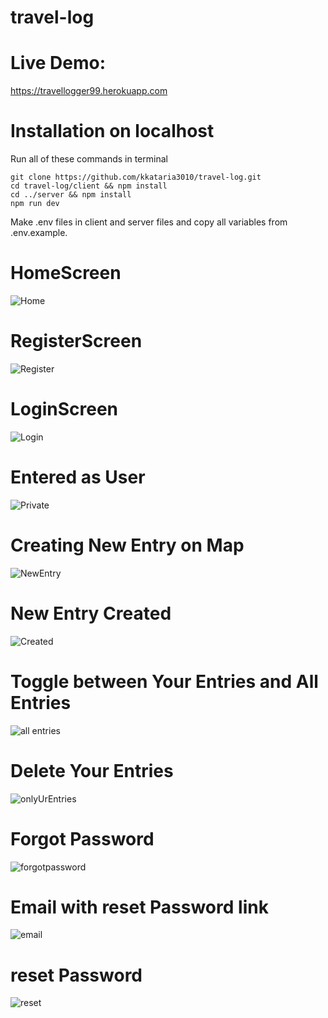 # travel-log
# Live Demo:
https://travellogger99.herokuapp.com
# Installation on localhost
Run all of these commands in terminal
```shell
git clone https://github.com/kkataria3010/travel-log.git
cd travel-log/client && npm install
cd ../server && npm install
npm run dev
```
Make .env files in client and server files and copy all variables from .env.example.
# HomeScreen
![Home](https://user-images.githubusercontent.com/46279553/132096236-7a0be43d-0c78-43b4-a2fb-41afdc4d7887.JPG)
# RegisterScreen
![Register](https://user-images.githubusercontent.com/46279553/132096242-e397fd66-8d01-4f2a-9b11-bb6b197e10fb.JPG)
# LoginScreen
![Login](https://user-images.githubusercontent.com/46279553/132096249-0f5828aa-0af3-4882-a8d0-af56e27500ef.JPG)
# Entered as User
![Private](https://user-images.githubusercontent.com/46279553/132096289-e2906a5b-1a68-4870-a06c-a32ae6dafb7d.JPG)
# Creating New Entry on Map
![NewEntry](https://user-images.githubusercontent.com/46279553/132096272-28c84608-3591-4296-94dd-99f4ff164711.JPG)
# New Entry Created
![Created](https://user-images.githubusercontent.com/46279553/132096302-f2ca60cc-984d-4de0-afc7-654bd15bb44c.JPG)
# Toggle between Your Entries and All Entries
![all entries](https://user-images.githubusercontent.com/46279553/132096268-6235a42d-4e3b-401e-8f0c-fda09562d278.JPG)
# Delete Your Entries
![onlyUrEntries](https://user-images.githubusercontent.com/46279553/132096278-f67c12e3-c4e5-4cd1-9b96-7dcc40602e6e.JPG)
# Forgot Password
![forgotpassword](https://user-images.githubusercontent.com/46279553/132096290-a522b730-b7c6-4918-9e28-20e65237daff.JPG)
# Email with reset Password link
![email](https://user-images.githubusercontent.com/46279553/132096319-6deef4b6-6389-4045-a974-e9cf119a1a71.JPG)
# reset Password
![reset](https://user-images.githubusercontent.com/46279553/132096321-33cb2113-a420-44f7-85a6-c90514c01f50.JPG)
